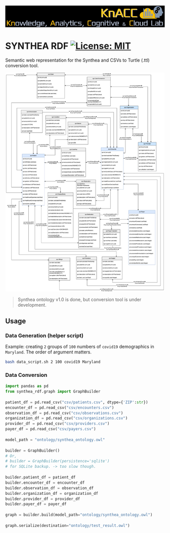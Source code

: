 
[![KnACC Lab](synthea_ontology/knacc_lab.jpeg)](https://knacc.umbc.edu/)
# SYNTHEA RDF [![License: MIT](https://img.shields.io/badge/License-MIT-yellow.svg)](https://opensource.org/licenses/MIT)

Semantic web representation for the Synthea and CSVs to Turtle (.ttl) conversion tool.

![synthea_ontology](synthea_ontology/synthea_ontology.png)

> Synthea ontology v1.0 is done, but conversion tool is under development.

## Usage
### Data Generation (helper script)
Example: creating `2` groups of `100` numbers of `covid19` demographics in `Maryland`. The order of argument matters. 
```bash
bash data_script.sh 2 100 covid19 Maryland
```
### Data Conversion
```python
import pandas as pd
from synthea_rdf.graph import GraphBuilder

patient_df = pd.read_csv("csv/patients.csv", dtype={'ZIP':str})
encounter_df = pd.read_csv("csv/encounters.csv")
observation_df = pd.read_csv("csv/observations.csv")
organization_df = pd.read_csv("csv/organizations.csv")
provider_df = pd.read_csv("csv/providers.csv")
payer_df = pd.read_csv("csv/payers.csv")

model_path = "ontology/synthea_ontology.owl"

builder = GraphBuilder()
# Or,
# builder = GraphBuilder(persistence='sqlite')
# for SQLite backup. -> too slow though.

builder.patient_df = patient_df
builder.encounter_df = encounter_df
builder.observation_df = observation_df
builder.organization_df = organization_df
builder.provider_df = provider_df
builder.payer_df = payer_df

graph = builder.build(model_path="ontology/synthea_ontology.owl")

graph.serialize(destination="ontology/test_result.owl")
```